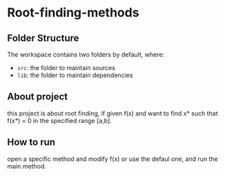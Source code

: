 # Root-finding-methods

## Folder Structure

The workspace contains two folders by default, where:

- `src`: the folder to maintain sources
- `lib`: the folder to maintain dependencies

## About project

this project is about root finding, if given f(x) and want to find x* such that f(x*) = 0 in the specified range 
[a,b].

## How to run

open a specific method and modify f(x) or use the defaul one, and run the main method.
